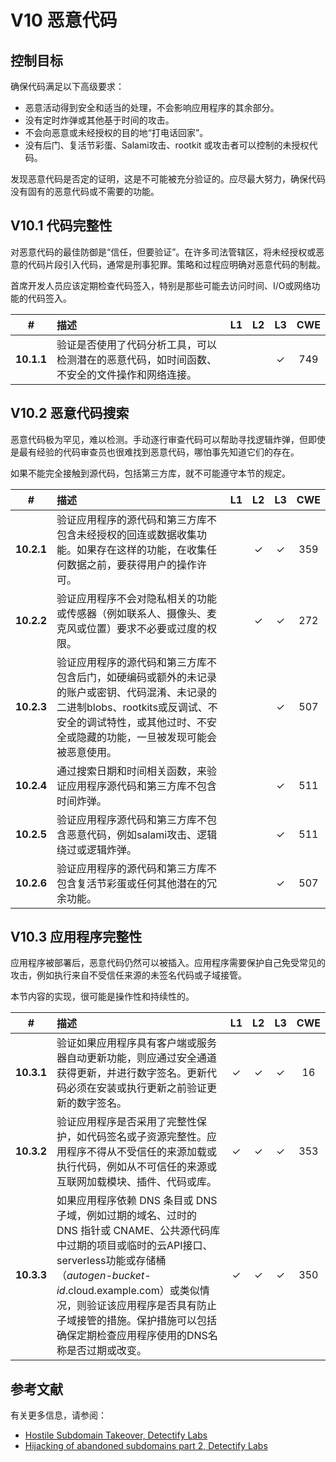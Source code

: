 # V10 恶意代码

## 控制目标

确保代码满足以下高级要求：

* 恶意活动得到安全和适当的处理，不会影响应用程序的其余部分。
* 没有定时炸弹或其他基于时间的攻击。
* 不会向恶意或未经授权的目的地“打电话回家”。
* 没有后门、复活节彩蛋、Salami攻击、rootkit 或攻击者可以控制的未授权代码。

发现恶意代码是否定的证明，这是不可能被充分验证的。应尽最大努力，确保代码没有固有的恶意代码或不需要的功能。

## V10.1 代码完整性

对恶意代码的最佳防御是“信任，但要验证”。在许多司法管辖区，将未经授权或恶意的代码片段引入代码，通常是刑事犯罪。策略和过程应明确对恶意代码的制裁。

首席开发人员应该定期检查代码签入，特别是那些可能去访问时间、I/O或网络功能的代码签入。

| # | 描述 | L1 | L2 | L3 | CWE |
| :---: | :--- | :---: | :---:| :---: | :---: |
| **10.1.1** | 验证是否使用了代码分析工具，可以检测潜在的恶意代码，如时间函数、不安全的文件操作和网络连接。 | | | ✓ | 749 |

## V10.2 恶意代码搜索

恶意代码极为罕见，难以检测。手动逐行审查代码可以帮助寻找逻辑炸弹，但即使是最有经验的代码审查员也很难找到恶意代码，哪怕事先知道它们的存在。

如果不能完全接触到源代码，包括第三方库，就不可能遵守本节的规定。

| # | 描述 | L1 | L2 | L3 | CWE |
| :---: | :--- | :---: | :---:| :---: | :---: |
| **10.2.1** | 验证应用程序的源代码和第三方库不包含未经授权的回连或数据收集功能。如果存在这样的功能，在收集任何数据之前，要获得用户的操作许可。 | | ✓ | ✓ | 359 |
| **10.2.2** | 验证应用程序不会对隐私相关的功能或传感器（例如联系人、摄像头、麦克风或位置）要求不必要或过度的权限。 | | ✓ | ✓ | 272 |
| **10.2.3** | 验证应用程序的源代码和第三方库不包含后门，如硬编码或额外的未记录的账户或密钥、代码混淆、未记录的二进制blobs、rootkits或反调试、不安全的调试特性，或其他过时、不安全或隐藏的功能，一旦被发现可能会被恶意使用。 | | | ✓ | 507 |
| **10.2.4** | 通过搜索日期和时间相关函数，来验证应用程序源代码和第三方库不包含时间炸弹。 | | | ✓ | 511 |
| **10.2.5** | 验证应用程序源代码和第三方库不包含恶意代码，例如salami攻击、逻辑绕过或逻辑炸弹。 | | | ✓ | 511 |
| **10.2.6** | 验证应用程序的源代码和第三方库不包含复活节彩蛋或任何其他潜在的冗余功能。 | | | ✓ | 507 |

## V10.3 应用程序完整性

应用程序被部署后，恶意代码仍然可以被插入。应用程序需要保护自己免受常见的攻击，例如执行来自不受信任来源的未签名代码或子域接管。

本节内容的实现，很可能是操作性和持续性的。

| # | 描述 | L1 | L2 | L3 | CWE |
| :---: | :--- | :---: | :---:| :---: | :---: |
| **10.3.1** | 验证如果应用程序具有客户端或服务器自动更新功能，则应通过安全通道获得更新，并进行数字签名。更新代码必须在安装或执行更新之前验证更新的数字签名。 | ✓ | ✓ | ✓ | 16 |
| **10.3.2** | 验证应用程序是否采用了完整性保护，如代码签名或子资源完整性。应用程序不得从不受信任的来源加载或执行代码，例如从不可信任的来源或互联网加载模块、插件、代码或库。 | ✓ | ✓ | ✓ | 353 |
| **10.3.3** | 如果应用程序依赖 DNS 条目或 DNS 子域，例如过期的域名、过时的 DNS 指针或 CNAME、公共源代码库中过期的项目或临时的云API接口、serverless功能或存储桶（*autogen-bucket-id*.cloud.example.com）或类似情况，则验证该应用程序是否具有防止子域接管的措施。保护措施可以包括确保定期检查应用程序使用的DNS名称是否过期或改变。 | ✓ | ✓ | ✓ | 350 |

## 参考文献

有关更多信息，请参阅：

* [Hostile Subdomain Takeover, Detectify Labs](https://labs.detectify.com/2014/10/21/hostile-subdomain-takeover-using-herokugithubdesk-more/)
* [Hijacking of abandoned subdomains part 2, Detectify Labs](https://labs.detectify.com/2014/12/08/hijacking-of-abandoned-subdomains-part-2/)
